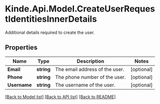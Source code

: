 # Kinde.Api.Model.CreateUserRequestIdentitiesInnerDetails
Additional details required to create the user.

## Properties

Name | Type | Description | Notes
------------ | ------------- | ------------- | -------------
**Email** | **string** | The email address of the user. | [optional] 
**Phone** | **string** | The phone number of the user. | [optional] 
**Username** | **string** | The username of the user. | [optional] 

[[Back to Model list]](../README.md#documentation-for-models) [[Back to API list]](../README.md#documentation-for-api-endpoints) [[Back to README]](../README.md)

